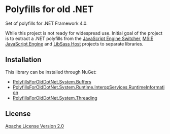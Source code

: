 Polyfills for old .NET
======================

Set of polyfills for .NET Framework 4.0.

While this project is not ready for widespread use. Initial goal of the project is to extract a .NET polyfills from the [JavaScript Engine Switcher](https://github.com/Taritsyn/JavaScriptEngineSwitcher), [MSIE JavaScript Engine](https://github.com/Taritsyn/MsieJavaScriptEngine) and [LibSass Host](https://github.com/Taritsyn/LibSassHost) projects to separate libraries.

## Installation
This library can be installed through NuGet:

 * [PolyfillsForOldDotNet.System.Buffers](http://nuget.org/packages/PolyfillsForOldDotNet.System.Buffers)
 * [PolyfillsForOldDotNet.System.Runtime.InteropServices.RuntimeInformation](http://nuget.org/packages/PolyfillsForOldDotNet.System.Runtime.InteropServices.RuntimeInformation)
 * [PolyfillsForOldDotNet.System.Threading](http://nuget.org/packages/PolyfillsForOldDotNet.System.Threading)

## License
[Apache License Version 2.0](LICENSE.txt)